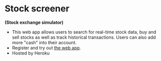 # Stock screener
<b>(Stock exchange simulator)</b>

* This web app allows users to search for real-time stock data, buy and sell stocks as well as track historical transactions.
Users can also add more "cash" into their account.
* Register and try out <a href="https://stock-screener-ac.herokuapp.com/register">the web app</a>.
* Hosted by Heroku


